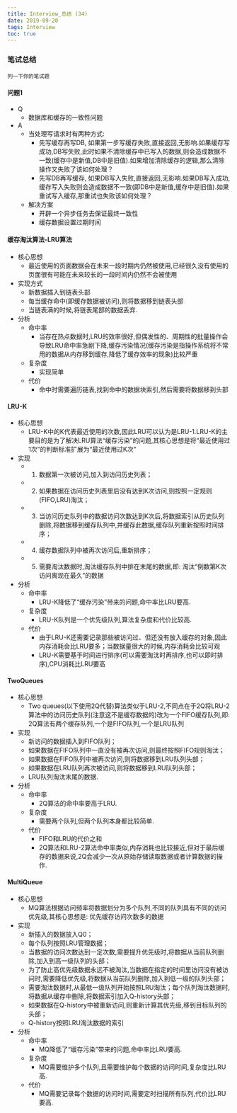 ```yaml
---
title: Interview_总结 (34)
date: 2019-09-20
tags: Interview
toc: true
---
```


### 笔试总结
    列一下你的笔试题
    
<!-- more -->

#### 问题1
- Q
    * 数据库和缓存的一致性问题
- A
    * 当处理写请求时有两种方式: 
        * 先写缓存再写DB, 如果第一步写缓存失败,直接返回,无影响.如果缓存写成功,DB写失败,此时如果不清除缓存中已写入的数据,则会造成数据不一致(缓存中是新值,DB中是旧值).如果增加清除缓存的逻辑,那么清除操作又失败了该如何处理？
        * 先写DB再写缓存, 如果DB写入失败,直接返回,无影响.如果DB写入成功,缓存写入失败则会造成数据不一致(即DB中是新值,缓存中是旧值).如果重试写入缓存,那重试也失败该如何处理？
    * 解决方案
        * 开辟一个异步任务去保证最终一致性
        * 缓存数据设置过期时间
    

#### 缓存淘汰算法-LRU算法
- 核心思想
    * 最近使用的页面数据会在未来一段时期内仍然被使用,已经很久没有使用的页面很有可能在未来较长的一段时间内仍然不会被使用
- 实现方式
    * 新数据插入到链表头部
    * 每当缓存命中(即缓存数据被访问),则将数据移到链表头部
    * 当链表满的时候,将链表尾部的数据丢弃.
- 分析
    * 命中率
        * 当存在热点数据时,LRU的效率很好,但偶发性的、周期性的批量操作会导致LRU命中率急剧下降,缓存污染情况(缓存污染是指操作系统将不常用的数据从内存移到缓存,降低了缓存效率的现象)比较严重
    * 复杂度
        * 实现简单
    * 代价
        * 命中时需要遍历链表,找到命中的数据块索引,然后需要将数据移到头部

#### LRU-K
- 核心思想
    * LRU-K中的K代表最近使用的次数,因此LRU可以认为是LRU-1.LRU-K的主要目的是为了解决LRU算法“缓存污染”的问题,其核心思想是将“最近使用过1次”的判断标准扩展为“最近使用过K次”
- 实现
    * 1. 数据第一次被访问,加入到访问历史列表；
    * 2. 如果数据在访问历史列表里后没有达到K次访问,则按照一定规则(FIFO,LRU)淘汰；
    * 3. 当访问历史队列中的数据访问次数达到K次后,将数据索引从历史队列删除,将数据移到缓存队列中,并缓存此数据,缓存队列重新按照时间排序；
    * 4. 缓存数据队列中被再次访问后,重新排序；
    * 5. 需要淘汰数据时,淘汰缓存队列中排在末尾的数据,即: 淘汰“倒数第K次访问离现在最久”的数据
- 分析
    * 命中率
        * LRU-K降低了“缓存污染”带来的问题,命中率比LRU要高.
    * 复杂度
        * LRU-K队列是一个优先级队列,算法复杂度和代价比较高.
    * 代价
        * 由于LRU-K还需要记录那些被访问过、但还没有放入缓存的对象,因此内存消耗会比LRU要多；当数据量很大的时候,内存消耗会比较可观
        * LRU-K需要基于时间进行排序(可以需要淘汰时再排序,也可以即时排序),CPU消耗比LRU要高

#### TwoQueues
- 核心思想
    * Two queues(以下使用2Q代替)算法类似于LRU-2,不同点在于2Q将LRU-2算法中的访问历史队列(注意这不是缓存数据的)改为一个FIFO缓存队列,即: 2Q算法有两个缓存队列,一个是FIFO队列,一个是LRU队列
- 实现
    * 新访问的数据插入到FIFO队列；
    * 如果数据在FIFO队列中一直没有被再次访问,则最终按照FIFO规则淘汰；
    * 如果数据在FIFO队列中被再次访问,则将数据移到LRU队列头部；
    * 如果数据在LRU队列再次被访问,则将数据移到LRU队列头部；
    * LRU队列淘汰末尾的数据.
- 分析
    * 命中率
        * 2Q算法的命中率要高于LRU.
    * 复杂度
        * 需要两个队列,但两个队列本身都比较简单.
    * 代价
        * FIFO和LRU的代价之和
        * 2Q算法和LRU-2算法命中率类似,内存消耗也比较接近,但对于最后缓存的数据来说,2Q会减少一次从原始存储读取数据或者计算数据的操作.

#### MultiQueue
- 核心思想
    * MQ算法根据访问频率将数据划分为多个队列,不同的队列具有不同的访问优先级,其核心思想是: 优先缓存访问次数多的数据
- 实现
    * 新插入的数据放入Q0；
    * 每个队列按照LRU管理数据；
    * 当数据的访问次数达到一定次数,需要提升优先级时,将数据从当前队列删除,加入到高一级队列的头部；
    * 为了防止高优先级数据永远不被淘汰,当数据在指定的时间里访问没有被访问时,需要降低优先级,将数据从当前队列删除,加入到低一级的队列头部；
    * 需要淘汰数据时,从最低一级队列开始按照LRU淘汰；每个队列淘汰数据时,将数据从缓存中删除,将数据索引加入Q-history头部；
    * 如果数据在Q-history中被重新访问,则重新计算其优先级,移到目标队列的头部；
    * Q-history按照LRU淘汰数据的索引
- 分析
    * 命中率
        * MQ降低了“缓存污染”带来的问题,命中率比LRU要高.
    * 复杂度
        * MQ需要维护多个队列,且需要维护每个数据的访问时间,复杂度比LRU高.
    * 代价
        * MQ需要记录每个数据的访问时间,需要定时扫描所有队列,代价比LRU要高.

